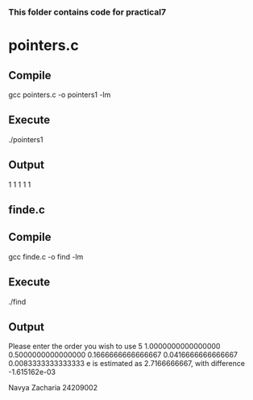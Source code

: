 ### This folder contains code for practical7

# pointers.c
## Compile
gcc pointers.c -o pointers1 -lm

## Execute
./pointers1

## Output
 1  1  1  1  1

## finde.c
## Compile
 gcc finde.c -o find -lm

## Execute
./find

## Output
Please enter the order you wish to use
5
1.0000000000000000
0.5000000000000000
0.1666666666666667
0.0416666666666667
0.0083333333333333
e is estimated as 2.7166666667, with difference -1.615162e-03


Navya Zacharia
24209002